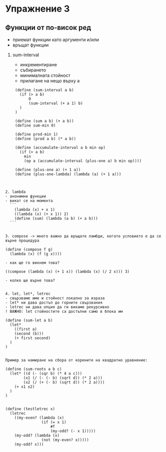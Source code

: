 # Упражнение 3

## Функции от по-висок ред
  - приемат функции като аргументи и/или
  - връщат функции


1. sum-interval
   - инкрементиране
   - събирането
   - минималната стойност
   - прилагане на нещо върху а


   ```
    (define (sum-interval a b)
      (if (> a b)
          0
          (sum-interval (+ a 1) b)
      )
    )

    (define (sum a b) (+ a b))
    (define sum-min 0)

    (define prod-min 1)
    (define (prod a b) (* a b))

    (define (accumulate-interval a b min op)
      (if (> a b)
        min
        (op a (accumulate-interval (plus-one a) b min op))))

    (define (plus-one a) (+ 1 a))
    (define (plus-one-lambda) (lambda (a) (+ 1 a)))
  ```


2. lambda
  - анонимни функции
  - викат се на момента
    ```
      (lambda (x) + x 1)
      ((lambda (x) (+ x 1)) 2)
      (define (sum) (lambda (a b) (+ a b)))
    ```


3. compose -> много важно да връщате ламбди, когато условието е да се върне процедура
  ```
    (define (compose f g)
      (lambda (x) (f (g x))))
  ```
  - как ще го викнем това?
  ```
    ((compose (lambda (x) (+ 1 x)) (lambda (x) (/ 2 x))) 3)
  ```
  - колко ще върне това?


4. let, let*, letrec
  - свързваме име и стойност локално за израза
  - let* ни дава достъп до горните свързвания
  - letrec ни дава опция да ги викаме рекурсивно
  ! ВАЖНО: let стойностите са достъпни само в блока им

  ```
    (define (sum-let a b)
      (let*
        ((first a)
        (second (b)))
        (+ first second)
      )
    )
  ```

  Пример за намиране на сбора от корените на квадратно уравнение:
  ```
    (define (sum-roots a b c)
      (let* ((d (- (sqr b) (* 4 a c)))
            (x1 (/ (- (- b) (sqrt d)) (* 2 a)))
            (x2 (/ (+ (- b) (sqrt d)) (* 2 a))))
        (+ x1 x2)
      )
    )
  ```

  ```
    (define (testletrec x)
      (letrec
        ((my-even? (lambda (x)
                    (if (= x 1)
                        #f
                        (my-odd? (- x 1)))))
        (my-odd? (lambda (x)
                    (not (my-even? x)))))
        (my-odd? x)))
  ```